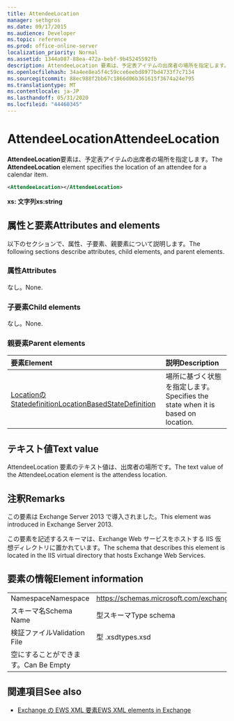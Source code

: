 ```yaml
---
title: AttendeeLocation
manager: sethgros
ms.date: 09/17/2015
ms.audience: Developer
ms.topic: reference
ms.prod: office-online-server
localization_priority: Normal
ms.assetid: 1344a087-88ea-472a-bebf-9b45245592fb
description: AttendeeLocation 要素は、予定表アイテムの出席者の場所を指定します。
ms.openlocfilehash: 34a4ee8ea5f4c59cce6eebd8977bd4733f7c7134
ms.sourcegitcommit: 88ec988f2bb67c1866d06b361615f3674a24e795
ms.translationtype: MT
ms.contentlocale: ja-JP
ms.lasthandoff: 05/31/2020
ms.locfileid: "44460345"
---
```

# <a name="attendeelocation"></a><span data-ttu-id="be9ec-103">AttendeeLocation</span><span class="sxs-lookup"><span data-stu-id="be9ec-103">AttendeeLocation</span></span>

<span data-ttu-id="be9ec-104">**AttendeeLocation**要素は、予定表アイテムの出席者の場所を指定します。</span><span class="sxs-lookup"><span data-stu-id="be9ec-104">The **AttendeeLocation** element specifies the location of an attendee for a calendar item.</span></span> 
  
```XML
<AttendeeLocation></AttendeeLocation>
```

 <span data-ttu-id="be9ec-105">**xs: 文字列**</span><span class="sxs-lookup"><span data-stu-id="be9ec-105">**xs:string**</span></span>
## <a name="attributes-and-elements"></a><span data-ttu-id="be9ec-106">属性と要素</span><span class="sxs-lookup"><span data-stu-id="be9ec-106">Attributes and elements</span></span>

<span data-ttu-id="be9ec-107">以下のセクションで、属性、子要素、親要素について説明します。</span><span class="sxs-lookup"><span data-stu-id="be9ec-107">The following sections describe attributes, child elements, and parent elements.</span></span>
  
### <a name="attributes"></a><span data-ttu-id="be9ec-108">属性</span><span class="sxs-lookup"><span data-stu-id="be9ec-108">Attributes</span></span>

<span data-ttu-id="be9ec-109">なし。</span><span class="sxs-lookup"><span data-stu-id="be9ec-109">None.</span></span>
  
### <a name="child-elements"></a><span data-ttu-id="be9ec-110">子要素</span><span class="sxs-lookup"><span data-stu-id="be9ec-110">Child elements</span></span>

<span data-ttu-id="be9ec-111">なし。</span><span class="sxs-lookup"><span data-stu-id="be9ec-111">None.</span></span>
  
### <a name="parent-elements"></a><span data-ttu-id="be9ec-112">親要素</span><span class="sxs-lookup"><span data-stu-id="be9ec-112">Parent elements</span></span>

|<span data-ttu-id="be9ec-113">**要素**</span><span class="sxs-lookup"><span data-stu-id="be9ec-113">**Element**</span></span>|<span data-ttu-id="be9ec-114">**説明**</span><span class="sxs-lookup"><span data-stu-id="be9ec-114">**Description**</span></span>|
|:-----|:-----|
|[<span data-ttu-id="be9ec-115">Locationの Statedefinition</span><span class="sxs-lookup"><span data-stu-id="be9ec-115">LocationBasedStateDefinition</span></span>](locationbasedstatedefinition.md) <br/> |<span data-ttu-id="be9ec-116">場所に基づく状態を指定します。</span><span class="sxs-lookup"><span data-stu-id="be9ec-116">Specifies the state when it is based on location.</span></span>  <br/> |
   
## <a name="text-value"></a><span data-ttu-id="be9ec-117">テキスト値</span><span class="sxs-lookup"><span data-stu-id="be9ec-117">Text value</span></span>

<span data-ttu-id="be9ec-118">AttendeeLocation 要素のテキスト値は、出席者の場所です。</span><span class="sxs-lookup"><span data-stu-id="be9ec-118">The text value of the AttendeeLocation element is the attendess location.</span></span>
  
## <a name="remarks"></a><span data-ttu-id="be9ec-119">注釈</span><span class="sxs-lookup"><span data-stu-id="be9ec-119">Remarks</span></span>

<span data-ttu-id="be9ec-120">この要素は Exchange Server 2013 で導入されました。</span><span class="sxs-lookup"><span data-stu-id="be9ec-120">This element was introduced in Exchange Server 2013.</span></span>
  
<span data-ttu-id="be9ec-121">この要素を記述するスキーマは、Exchange Web サービスをホストする IIS 仮想ディレクトリに置かれています。</span><span class="sxs-lookup"><span data-stu-id="be9ec-121">The schema that describes this element is located in the IIS virtual directory that hosts Exchange Web Services.</span></span>
  
## <a name="element-information"></a><span data-ttu-id="be9ec-122">要素の情報</span><span class="sxs-lookup"><span data-stu-id="be9ec-122">Element information</span></span>

|||
|:-----|:-----|
|<span data-ttu-id="be9ec-123">Namespace</span><span class="sxs-lookup"><span data-stu-id="be9ec-123">Namespace</span></span>  <br/> |https://schemas.microsoft.com/exchange/services/2006/types  <br/> |
|<span data-ttu-id="be9ec-124">スキーマ名</span><span class="sxs-lookup"><span data-stu-id="be9ec-124">Schema Name</span></span>  <br/> |<span data-ttu-id="be9ec-125">型スキーマ</span><span class="sxs-lookup"><span data-stu-id="be9ec-125">Type schema</span></span>  <br/> |
|<span data-ttu-id="be9ec-126">検証ファイル</span><span class="sxs-lookup"><span data-stu-id="be9ec-126">Validation File</span></span>  <br/> |<span data-ttu-id="be9ec-127">型 .xsd</span><span class="sxs-lookup"><span data-stu-id="be9ec-127">types.xsd</span></span>  <br/> |
|<span data-ttu-id="be9ec-128">空にすることができます。</span><span class="sxs-lookup"><span data-stu-id="be9ec-128">Can Be Empty</span></span>  <br/> ||
   
## <a name="see-also"></a><span data-ttu-id="be9ec-129">関連項目</span><span class="sxs-lookup"><span data-stu-id="be9ec-129">See also</span></span>

- [<span data-ttu-id="be9ec-130">Exchange の EWS XML 要素</span><span class="sxs-lookup"><span data-stu-id="be9ec-130">EWS XML elements in Exchange</span></span>](ews-xml-elements-in-exchange.md)

